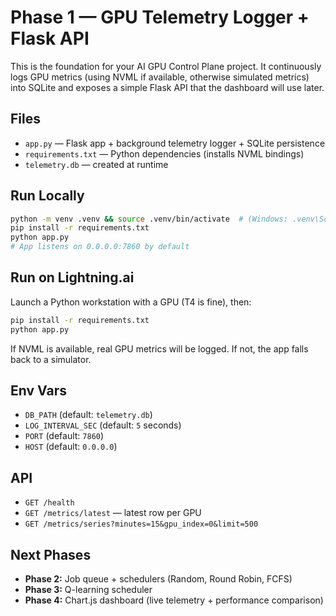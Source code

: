 # Phase 1 — GPU Telemetry Logger + Flask API

This is the foundation for your AI GPU Control Plane project. It continuously logs GPU metrics
(using NVML if available, otherwise simulated metrics) into SQLite and exposes a simple Flask API
that the dashboard will use later.

## Files
- `app.py` — Flask app + background telemetry logger + SQLite persistence
- `requirements.txt` — Python dependencies (installs NVML bindings)
- `telemetry.db` — created at runtime

## Run Locally
```bash
python -m venv .venv && source .venv/bin/activate  # (Windows: .venv\Scripts\activate)
pip install -r requirements.txt
python app.py
# App listens on 0.0.0.0:7860 by default
```

## Run on Lightning.ai
Launch a Python workstation with a GPU (T4 is fine), then:
```bash
pip install -r requirements.txt
python app.py
```

If NVML is available, real GPU metrics will be logged. If not, the app falls back to a simulator.

## Env Vars
- `DB_PATH` (default: `telemetry.db`)
- `LOG_INTERVAL_SEC` (default: `5` seconds)
- `PORT` (default: `7860`)
- `HOST` (default: `0.0.0.0`)

## API
- `GET /health`
- `GET /metrics/latest` — latest row per GPU
- `GET /metrics/series?minutes=15&gpu_index=0&limit=500`

## Next Phases
- **Phase 2:** Job queue + schedulers (Random, Round Robin, FCFS)
- **Phase 3:** Q-learning scheduler
- **Phase 4:** Chart.js dashboard (live telemetry + performance comparison)
